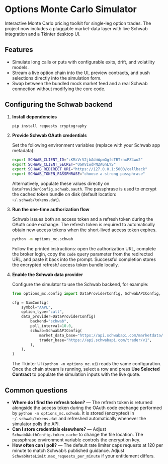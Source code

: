 # Options Monte Carlo Simulator

Interactive Monte Carlo pricing toolkit for single-leg option trades. The project now includes a pluggable
market-data layer with live Schwab integration and a Tkinter desktop UI.

## Features

- Simulate long calls or puts with configurable exits, drift, and volatility models.
- Stream a live option chain into the UI, preview contracts, and push selections directly into the
  simulation form.
- Swap between the bundled mock market feed and a real Schwab connection without modifying the core code.

## Configuring the Schwab backend

1. **Install dependencies**

   ```bash
   pip install requests cryptography
   ```

2. **Provide Schwab OAuth credentials**

   Set the following environment variables (replace with your Schwab app metadata):

   ```bash
   export SCHWAB_CLIENT_ID="cKMzVrV2jbAdnWpmGgfsTBTrnxPZ4wo2"
   export SCHWAB_CLIENT_SECRET="UGKViwdPN2AGnLYS"
   export SCHWAB_REDIRECT_URI="https://127.0.0.1:5000/callback"
   export SCHWAB_TOKEN_PASSPHRASE="choose-a-strong-passphrase"
   ```

   Alternatively, populate these values directly on `DataProviderConfig.schwab.oauth`. The passphrase is
   used to encrypt the cached token bundle on disk (default location: `~/.schwab/tokens.dat`).

3. **Run the one-time authorization flow**

   Schwab issues both an access token and a refresh token during the OAuth code exchange. The refresh token
   is required to automatically obtain new access tokens when the short-lived access token expires.

   ```bash
   python -m options_mc.schwab
   ```

   Follow the printed instructions: open the authorization URL, complete the broker login, copy the `code`
   query parameter from the redirected URL, and paste it back into the prompt. Successful completion stores
   the encrypted refresh/ access token bundle locally.

4. **Enable the Schwab data provider**

   Configure the simulator to use the Schwab backend, for example:

   ```python
   from options_mc.config import DataProviderConfig, SchwabAPIConfig, SimConfig

   cfg = SimConfig(
       symbol="AAPL",
       option_type="call",
       data_provider=DataProviderConfig(
           backend="schwab",
           poll_interval=10.0,
           schwab=SchwabAPIConfig(
               market_data_base="https://api.schwabapi.com/marketdata/v1",
               trader_base="https://api.schwabapi.com/trader/v1",
           ),
       ),
   )
   ```

   The Tkinter UI (`python -m options_mc.ui`) reads the same configuration. Once the chain stream is running,
   select a row and press **Use Selected Contract** to populate the simulation inputs with the live quote.

## Common questions

- **Where do I find the refresh token?** — The refresh token is returned alongside the access token during
  the OAuth code exchange performed by `python -m options_mc.schwab`. It is stored (encrypted) in
  `~/.schwab/tokens.dat` and refreshed automatically whenever the simulator polls the API.
- **Can I store credentials elsewhere?** — Adjust `SchwabOAuthConfig.token_cache` to change the file
  location. The passphrase environment variable controls the encryption key.
- **How often can I poll?** — The default rate limiter caps requests at 120 per minute to match Schwab’s
  published guidance. Adjust `SchwabRateLimit.max_requests_per_minute` if your entitlement differs.

